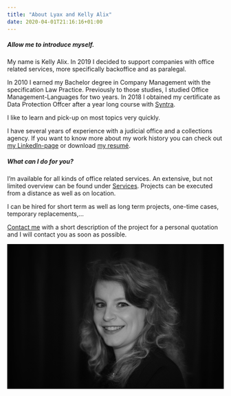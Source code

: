 ```yaml
---
title: "About Lyax and Kelly Alix"
date: 2020-04-01T21:16:16+01:00
---
```


<div class="row">
    <div class="col-md-6">
        <h5>Allow me to introduce myself.</h5>
        <p>My name is Kelly Alix. In 2019 I decided to support companies with office related services, more specifically backoffice and as paralegal.</p>
        <p>In 2010 I earned my Bachelor degree in Company Management with the specification Law Practice. Previously to those studies, I studied Office Management-Languages for two years. In 2018 I obtained my certificate as Data Protection Offcer after a year long course with <a href="https://syntra.be/" rel="noopener noreferrer" target="_blank" aria-label="Syntra" title="Syntra"> Syntra</a>.</p>
        <p>I like to learn and pick-up on most topics very quickly.</p>
        <p>I have several years of experience with a judicial office and a collections agency. If you want to know more about my work history you can check out <a href="https://www.linkedin.com/in/kelly-alix/" rel="noopener noreferrer" target="_blank" aria-label="LinkedIn" title="LinkedIn">my LinkedIn-page</a> or download <a href="/cv/CV Kelly Alix.pdf" target="_blank" aria-label="CV Kelly Alix" title="CV Kelly Alix">my resumé</a>.</p>
        <h5>What can I do for you?</h5>
        <p>I’m available for all kinds of office related services. An extensive, but not limited overview can be found under <a href="/en/services" title="Diensten">Services</a>. Projects can be executed from a distance as well as on location.</p>
        <p>I can be hired for short term as well as long term projects, one-time cases, temporary replacements,…</p>
        <p><a href="contact" aria-label="Contact">Contact me</a> with a short description of the project for a personal quotation and I will contact you as soon as possible.</p>
    </div>
    <div class="col-md-6 text-center d-flex">
        <img src="/images/Kelly.jpg" id="kelly" class="rounded mx-auto my-auto" alt="Kelly Alix" title="Kelly Alix"/>
    </div>
</div>
